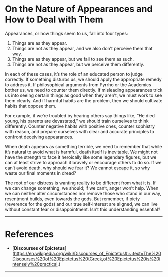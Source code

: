 # **On the Nature of Appearances and How to Deal with Them**  
  
Appearances, or how things seem to us, fall into four types:  
  
1.	Things are as they appear.  
2.	Things are not as they appear, and we also don’t perceive them that way.  
3.	Things are as they appear, but we fail to see them as such.  
4.	Things are not as they appear, but we perceive them differently.  
  
In each of these cases, it’s the role of an educated person to judge correctly. If something disturbs us, we should apply the appropriate remedy to address it. If philosophical arguments from Pyrrho or the Academics bother us, we need to counter them directly. If misleading appearances trick us into seeing certain things as good when they aren’t, we must work to see them clearly. And if harmful habits are the problem, then we should cultivate habits that oppose them.  
  
For example, if we’re troubled by hearing others say things like, “He died young, his parents are devastated,” we should train ourselves to think differently. Counter negative habits with positive ones, counter sophistry with reason, and prepare ourselves with clear and accurate principles to confront deceiving appearances.  
  
When death appears as something terrible, we need to remember that while it’s natural to avoid what is harmful, death itself is inevitable. We might not have the strength to face it heroically like some legendary figures, but we can at least strive to approach it bravely or encourage others to do so. If we can’t avoid death, why should we fear it? We cannot escape it, so why waste our final moments in dread?   
  
The root of our distress is wanting reality to be different from what it is. If we can change something, we should; if we can’t, anger won’t help. When we can neither alter circumstances nor remove those who stand in our way, resentment builds, even towards the gods. But remember, if piety (reverence for the gods) and our true self-interest are aligned, we can live without constant fear or disappointment. Isn’t this understanding essential?  

---

# References

- [**Discourses of Epictetus**](https://en.wikipedia.org/wiki/Discourses_of_Epictetus#:~:text=The%20Discourses%20of%20Epictetus%20(Greek,of%20Epictetus%20is%20intensely%20practical.)

---